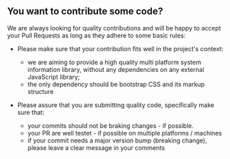 ## You want to contribute some code?

We are always looking for quality contributions and will be happy to accept your Pull Requests as long as they adhere to some basic rules:

* Please make sure that your contribution fits well in the project's context:
  * we are aiming to provide a high quality multi platform system information library, without any dependencies on any external JavaScript library;
  * the only dependency should be bootstrap CSS and its markup structure
  
* Please assure that you are submitting quality code, specifically make sure that:
  * your commits should not be braking changes - if possible. 
  * your PR are well testet - if possible on multiple platforms / machines
  * if your commit needs a major version bump (breaking change), please leave a clear message in your comments 
